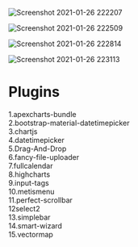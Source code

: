 
![Screenshot 2021-01-26 222207](https://user-images.githubusercontent.com/59271775/105860889-0e9c9300-6029-11eb-8197-0f4ff40d2a0d.png)


![Screenshot 2021-01-26 222509](https://user-images.githubusercontent.com/59271775/105863838-435e1980-602c-11eb-9209-5b283b57d2a8.png)







![Screenshot 2021-01-26 222814](https://user-images.githubusercontent.com/59271775/105864001-70123100-602c-11eb-8a0f-279f5d6593a6.png)


![Screenshot 2021-01-26 223113](https://user-images.githubusercontent.com/59271775/105866778-4d354c00-602f-11eb-98cc-61fb13e7a1af.png)




<h1>Plugins</h1>

1.apexcharts-bundle<br>
2.bootstrap-material-datetimepicker<br>
3.chartjs<br>
4.datetimepicker<br>
5.Drag-And-Drop<br>
6.fancy-file-uploader<br>
7.fullcalendar<br>
8.highcharts<br>
9.input-tags<br>
10.metismenu<br>
11.perfect-scrollbar<br>
12select2<br>
13.simplebar<br>
14.smart-wizard<br>
15.vectormap
